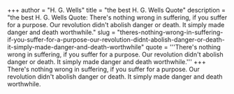 +++
author = "H. G. Wells"
title = "the best H. G. Wells Quote"
description = "the best H. G. Wells Quote: There's nothing wrong in suffering, if you suffer for a purpose. Our revolution didn't abolish danger or death. It simply made danger and death worthwhile."
slug = "theres-nothing-wrong-in-suffering-if-you-suffer-for-a-purpose-our-revolution-didnt-abolish-danger-or-death-it-simply-made-danger-and-death-worthwhile"
quote = '''There's nothing wrong in suffering, if you suffer for a purpose. Our revolution didn't abolish danger or death. It simply made danger and death worthwhile.'''
+++
There's nothing wrong in suffering, if you suffer for a purpose. Our revolution didn't abolish danger or death. It simply made danger and death worthwhile.

